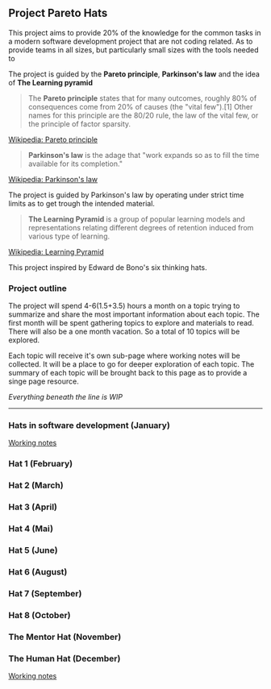 ## Project Pareto Hats

This project aims to provide 20% of the knowledge for the common tasks in a modern software development project that are not coding related. As to provide teams in all sizes, but particularly small sizes with the tools needed to 

The project is guided by the **Pareto principle**, **Parkinson's law** and the idea of **The Learning pyramid**

>The **Pareto principle** states that for many outcomes, roughly 80% of consequences come from 20% of causes (the "vital few").[1] Other names for this principle are the 80/20 rule, the law of the vital few, or the principle of factor sparsity.

[Wikipedia: Pareto principle](https://en.wikipedia.org/wiki/Pareto_principle)

>**Parkinson's law** is the adage that "work expands so as to fill the time available for its completion."

[Wikipedia: Parkinson's law](https://en.wikipedia.org/wiki/Parkinson%27s_law)

The project is guided by Parkinson's law by operating under strict time limits as to get trough the intended material.


>**The Learning Pyramid** is a group of popular learning models and representations relating different degrees of retention induced from various type of learning.

[Wikipedia: Learning Pyramid](https://en.wikipedia.org/wiki/Learning_pyramid)

This project inspired by Edward de Bono's six thinking hats.

### Project outline
The project will spend 4-6(1.5+3.5) hours a month on a topic trying to summarize and share the most important information about each topic. The first month will be spent gathering topics to explore and materials to read. There will also be a one month vacation. So a total of 10 topics will be explored.

Each topic will receive it's own sub-page where working notes will be collected. It will be a place to go for deeper exploration of each topic. The summary of each topic will be brought back to this page as to provide a singe page resource.  


*Everything beneath the line is WIP*

---
### Hats in software development (January)

[Working notes](./the-hats)

### Hat 1 (February)

### Hat 2 (March)

### Hat 3 (April)

### Hat 4 (Mai)

### Hat 5 (June)

### Hat 6 (August)

### Hat 7 (September)

### Hat 8 (October)
### The Mentor Hat (November)

### The Human Hat (December)
[Working notes](./the-human-hat)
